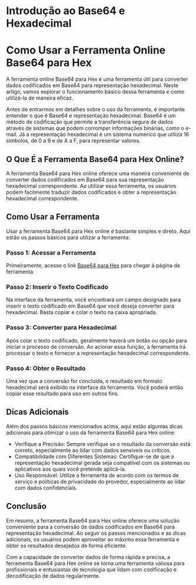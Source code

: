 Introdução ao Base64 e Hexadecimal
==================================

Como Usar a Ferramenta Online Base64 para Hex
=============================================

A ferramenta online Base64 para Hex é uma ferramenta útil para converter dados codificados em Base64 para representação hexadecimal. Neste artigo, vamos explorar o funcionamento básico dessa ferramenta e como utilizá-la de maneira eficaz.

Antes de entrarmos em detalhes sobre o uso da ferramenta, é importante entender o que é Base64 e representação hexadecimal. Base64 é um método de codificação que permite a transferência segura de dados através de sistemas que podem corromper informações binárias, como o e-mail. Já a representação hexadecimal é um sistema numérico que utiliza 16 símbolos, de 0 a 9 e de A a F, para representar valores.

O Que É a Ferramenta Base64 para Hex Online?
--------------------------------------------

A ferramenta Base64 para Hex online oferece uma maneira conveniente de converter dados codificados em Base64 para sua representação hexadecimal correspondente. Ao utilizar essa ferramenta, os usuários podem facilmente traduzir dados codificados e obter a representação hexadecimal correspondente.

Como Usar a Ferramenta
----------------------

Usar a ferramenta Base64 para Hex online é bastante simples e direto. Aqui estão os passos básicos para utilizar a ferramenta:

### Passo 1: Acessar a Ferramenta

Primeiramente, acesse o link [Base64 para Hex](https://base64decodeonline.com/pt/base64-decoders/base64-to-hex) para chegar à página da ferramenta.

### Passo 2: Inserir o Texto Codificado

Na interface da ferramenta, você encontrará um campo designado para inserir o texto codificado em Base64 que você deseja converter para hexadecimal. Basta copiar e colar o texto na caixa apropriada.

### Passo 3: Converter para Hexadecimal

Após colar o texto codificado, geralmente haverá um botão ou opção para iniciar o processo de conversão. Ao acionar essa função, a ferramenta irá processar o texto e fornecer a representação hexadecimal correspondente.

### Passo 4: Obter o Resultado

Uma vez que a conversão for concluída, o resultado em formato hexadecimal será exibido na interface da ferramenta. Você poderá então copiar esse resultado para uso em outros fins.

Dicas Adicionais
----------------

Além dos passos básicos mencionados acima, aqui estão algumas dicas adicionais para otimizar o uso da ferramenta Base64 para Hex online:

- Verifique a Precisão: Sempre verifique se o resultado da conversão está correto, especialmente ao lidar com dados sensíveis ou críticos.
- Compatibilidade com Diferentes Sistemas: Certifique-se de que a representação hexadecimal gerada seja compatível com os sistemas ou aplicativos aos quais você pretende aplicá-la.
- Uso Responsável: Utilize a ferramenta de acordo com os termos de serviço e políticas de privacidade do provedor, especialmente ao lidar com dados confidenciais.

Conclusão
---------

Em resumo, a ferramenta Base64 para Hex online oferece uma solução conveniente para a conversão de dados codificados em Base64 para representação hexadecimal. Ao seguir os passos mencionados e as dicas adicionais, os usuários podem aproveitar ao máximo essa ferramenta e obter os resultados desejados de forma eficiente.

Com a capacidade de converter dados de forma rápida e precisa, a ferramenta Base64 para Hex online se torna uma ferramenta valiosa para profissionais e entusiastas de tecnologia que lidam com codificação e decodificação de dados regularmente.